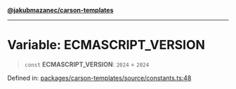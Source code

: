 [**@jakubmazanec/carson-templates**](../README.md)

---

# Variable: ECMASCRIPT_VERSION

> `const` **ECMASCRIPT_VERSION**: `2024` = `2024`

Defined in:
[packages/carson-templates/source/constants.ts:48](https://github.com/jakubmazanec/tools/blob/412167e80a7675933e43d5220a19d05130301e2d/packages/carson-templates/source/constants.ts#L48)
